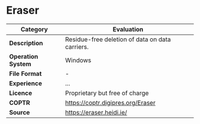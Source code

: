 # Eraser

| Category | Evaluation |
| --- | --- |
| **Description** | Residue-free deletion of data on data carriers. |
| **Operation System** | Windows |
| **File Format** | - |
| **Experience** | ... |
| **Licence** | Proprietary but free of charge |
| **COPTR** | https://coptr.digipres.org/Eraser |
| **Source** | https://eraser.heidi.ie/ |
